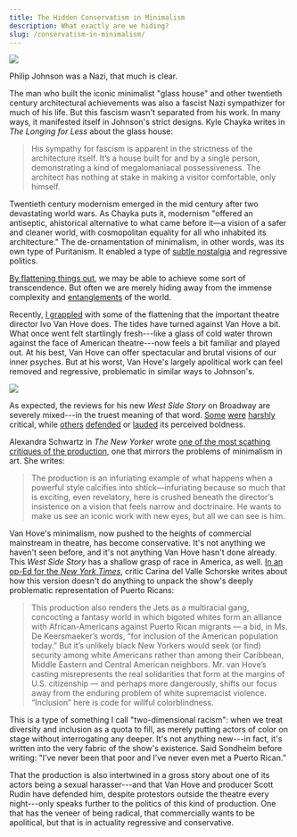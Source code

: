```yaml
---
title: The Hidden Conservatism in Minimalism
description: What exactly are we hiding?
slug: /conservatism-in-minimalism/
---
```


![](/images/glass-house.jpg)

Philip Johnson was a Nazi, that much is clear.

The man who built the iconic minimalist "glass house" and other twentieth century architectural achievements was also a fascist Nazi sympathizer for much of his life. But this fascism wasn't separated from his work. In many ways, it manifested itself in Johnson's strict designs. Kyle Chayka writes in _The Longing for Less_ about the glass house:

> His sympathy for fascism is apparent in the strictness of the architecture itself. It’s a house built for and by a single person, demonstrating a kind of megalomaniacal possessiveness. The architect has nothing at stake in making a visitor comfortable, only himself.

Twentieth century modernism emerged in the mid century after two devastating world wars. As Chayka puts it, modernism "offered an antiseptic, ahistorical alternative to what came before it—a vision of a safer and cleaner world, with cosmopolitan equality for all who inhabited its architecture." The de-ornamentation of minimalism, in other words, was its own type of Puritanism. It enabled a type of [subtle nostalgia](https://www.guscuddy.com/2020/03/20/Cultural-Nostalgia-is-Toxic/) and regressive politics.

[By flattening things out](https://www.guscuddy.com/2020/01/22/The-Pitfalls-and-Transcendences-of-Minimalism,-and-the-Potentials-of-Maximalism/), we may be able to achieve some sort of transcendence. But often we are merely hiding away from the immense complexity and [entanglements](https://guscuddy.com/entanglement) of the world.

Recently, [I grappled](https://guscuddy.substack.com/p/european-theatre-vs-american-theatre) with some of the flattening that the important theatre director Ivo Van Hove does. The tides have turned against Van Hove a bit. What once went felt startlingly fresh---like a glass of cold water thrown against the face of American theatre---now feels a bit familiar and played out. At his best, Van Hove can offer spectacular and brutal visions of our inner psyches. But at his worst, Van Hove's largely apolitical work can feel removed and regressive, problematic in similar ways to Johnson's.

![](/images/West%20side.jpg)

As expected, the reviews for his new _West Side Story_ on Broadway are severely mixed---in the truest meaning of that word. [Some](https://www.nytimes.com/2020/02/20/theater/west-side-story-review-sharks-vs-jets-vs-video.html) [were](https://www.vulture.com/2020/02/theater-review-a-new-west-side-story-onscreen-all-the-way.html) [harshly](https://www.thedailybeast.com/ivo-van-hoves-west-side-story-broadway-revival-aims-to-shock-but-ends-up-lost-in-time)
critical, while [others](https://www.washingtonpost.com/entertainment/theater_dance/this-gutsy-new-west-side-story-is-unlike-any-youve-seen--and-its-exhilarating/2020/02/20/3f3533e6-5017-11ea-9b5c-eac5b16dafaa_story.html) [defended](https://www.timeout.com/newyork/theater/west-side-story-broadway-review-revival-ivo-van-hove) or [lauded](https://www.latimes.com/entertainment-arts/story/2020-02-20/ivo-van-hove-west-side-story-broadway-review) its perceived boldness.

Alexandra Schwartz in _The New Yorker_ wrote [one of the most scathing critiques of the production](https://www.newyorker.com/magazine/2020/03/02/a-grim-take-on-west-side-story), one that mirrors the problems of minimalism in art. She writes:

> The production is an infuriating example of what happens when a powerful style calcifies into shtick—infuriating because so much that is exciting, even revelatory, here is crushed beneath the director’s insistence on a vision that feels narrow and doctrinaire. He wants to make us see an iconic work with new eyes, but all we can see is him.

Van Hove's minimalism, now pushed to the heights of commercial mainstream in theatre, has become conservative. It's not anything we haven't seen before, and it's not anything Van Hove hasn't done already. This _West Side Story_ has a shallow grasp of race in America, as well. [In an op-Ed for the _New York Times_](https://www.nytimes.com/2020/02/24/opinion/west-side-story-broadway.html), critic Carina del Valle Schorske writes about how this version doesn't do anything to unpack the show's deeply problematic representation of Puerto Ricans:

> This production also renders the Jets as a multiracial gang, concocting a fantasy world in which bigoted whites form an alliance with African-Americans against Puerto Rican migrants — a bid, in Ms. De Keersmaeker’s words, “for inclusion of the American population today.” But it’s unlikely black New Yorkers would seek (or find) security among white Americans rather than among their Caribbean, Middle Eastern and Central American neighbors. Mr. van Hove’s casting misrepresents the real solidarities that form at the margins of U.S. citizenship — and perhaps more dangerously, shifts our focus away from the enduring problem of white supremacist violence. “Inclusion” here is code for willful colorblindness.

This is a type of something I call "two-dimensional racism": when we treat diversity and inclusion as a quota to fill, as merely putting actors of color on stage without interrogating any deeper. It's not anything new---in fact, it's written into the very fabric of the show's existence. Said Sondheim before writing: "I’ve never been that poor and I’ve never even met a Puerto Rican.”

That the production is also intertwined in a gross story about one of its actors being a sexual harasser---and that Van Hove and producer Scott Rudin have defended him, despite protestors outside the theatre every night---only speaks further to the politics of this kind of production. One that has the veneer of being radical, that commercially wants to be apolitical, but that is in actuality regressive and conservative.
